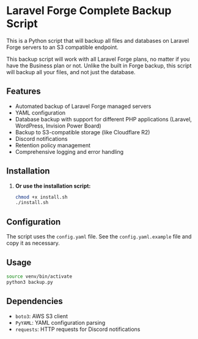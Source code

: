# Laravel Forge Complete Backup Script

This is a Python script that will backup all files and databases on Laravel Forge servers to an S3 compatible endpoint.

This backup script will work with all Laravel Forge plans, no matter if you have the Business plan or not. Unlike the built in Forge backup, 
this script will backup all your files, and not just the database.

## Features

- Automated backup of Laravel Forge managed servers
- YAML configuration
- Database backup with support for different PHP applications (Laravel, WordPress, Invision Power Board)
- Backup to S3-compatible storage (like Cloudflare R2)
- Discord notifications
- Retention policy management
- Comprehensive logging and error handling

## Installation

1. **Or use the installation script:**
   ```bash
   chmod +x install.sh
   ./install.sh
   ```

## Configuration

The script uses the `config.yaml` file. See the `config.yaml.example` file and copy it as necessary.

## Usage

```bash
source venv/bin/activate
python3 backup.py
```

## Dependencies

- `boto3`: AWS S3 client
- `PyYAML`: YAML configuration parsing
- `requests`: HTTP requests for Discord notifications